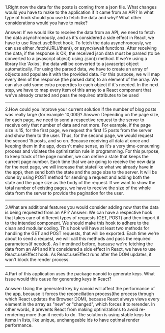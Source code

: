 1.Right now the data for the posts is coming from a json file. What changes would you have to make to the application if it came from an API? In what type of hook should you use to fetch the data and why? What other considerations would you have to make?

Answer:
If we would like to receive the data from an API, we need to fetch the data asynchronously, and as it's considered a side effect in React, we have to use React.useEffect hook.
To fetch the data asynchronously, we can use either .fetch(URL)/then(), or async/await functions.
After receiving the data, if the response is OK, the received json data must be parsed (to be converted to a javascript object) using .json() method.
If we're using a library like 'Axios', the data will be converted to a javascript object automatically.
For using the parsed data, we have to create an array of objects and populate it with the provided data. For this purpose, we will map every item of the response (the parsed data) to an element of the array. We can also add some extra properties to each object if it's needed.
In the next step, we have to map every item of this array to a React component that we've already created and pass the required attributes to be used

---

2.How could you improve your current solution if the number of blog posts was really large (for example 10,000)?
Answer:
Depending on the page size, for each page, we need to send a respective request to the server to receive only that number of data and not more.
For example, if the page size is 15, for the first page, we request the first 15 posts from the server and show them to the user. Thus, for the second page, we would request the second 15 posts, and so on. Because receiving all data at once and keeping them in the app, doesn't make sense, as it's a very time-consuming process and violates the optimization rule in programming.
For this purpose, to keep track of the page number, we can define a state that keeps the current page number. Each time that we are going to receive the new data for the next page, we will increase that state(like what we already have in the app), then send both the state and the page size to the server. It will be done by using POST method for sending a request and adding both the state and the page size as the body of the request.
If we want to show the total number of existing pages, we have to receive the size of the whole data from the server to provide the pagination for the user.

---

3.What are additional features you would consider adding now that the data is being requested from an API?
Answer:
We can have a respective hook that takes care of different types of requests (GET, POST) and then import it to the intended component.
We should make this hook to adhere to the clean and modular coding.
This hook will have at least two methods for handling the GET and POST requests, that will be exported.
Each time we're about to send a request, we will call this methods and pass the required parameters(if needed).
As I mentined before, bacause we're fetching the data from an API and it's considered a side effect in React, we have to use React.useEffect hook. As React.useEffect runs after the DOM updates, it won't block the render process.

---

4.Part of this application uses the package nanoid to generate keys. What issue would this cause for generating keys in React?

Answer:
Using the generated key by nanoid will affect the performance of the app, because it forces the reconciliation process(the process through which React updates the Browser DOM), because React always views every element in the array as "new" or "changed", which forces it to rerender.
In other words, it prevents React from making optimizations to avoid re-rendering more than it needs to do.
The solution is using stable keys for items in lists, like unique, unchangeable ids to have optimal render performance.
